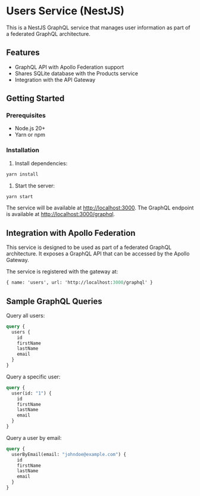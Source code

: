 # Users Service (NestJS)

This is a NestJS GraphQL service that manages user information as part of a federated GraphQL architecture.

## Features

- GraphQL API with Apollo Federation support
- Shares SQLite database with the Products service
- Integration with the API Gateway

## Getting Started

### Prerequisites

- Node.js 20+
- Yarn or npm

### Installation

1. Install dependencies:

  ```bash
  yarn install
  ```

1. Start the server:

  ```bash
  yarn start
  ```

The service will be available at <http://localhost:3000>.
The GraphQL endpoint is available at <http://localhost:3000/graphql>.

## Integration with Apollo Federation

This service is designed to be used as part of a federated GraphQL architecture. It exposes a GraphQL API that can be accessed by the Apollo Gateway.

The service is registered with the gateway at:

```graphql
{ name: 'users', url: 'http://localhost:3000/graphql' }
```

## Sample GraphQL Queries

Query all users:

```graphql
query {
  users {
    id
    firstName
    lastName
    email
  }
}
```

Query a specific user:

```graphql
query {
  user(id: "1") {
    id
    firstName
    lastName
    email
  }
}
```

Query a user by email:

```graphql
query {
  userByEmail(email: "johndoe@example.com") {
    id
    firstName
    lastName
    email
  }
}
```
